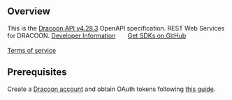 ## Overview
This is the [Dracoon API v4.28.3](https://www.dracoon.com/en/home) OpenAPI specification. REST Web Services for DRACOON. <a title='Developer Information' href='https://developer.dracoon.com'>Developer Information</a>&emsp;&emsp;<a title='Get SDKs on GitHub' href='https://github.com/dracoon'>Get SDKs on GitHub</a><br><br><a title='Terms of service' href='https://www.dracoon.com/terms/general-terms-and-conditions/'>Terms of service</a>
## Prerequisites

 Create a [Dracoon account](https://www.dracoon.com/en/home) and obtain OAuth tokens following [this guide](https://cloud.support.dracoon.com/hc/en-us/articles/360001329825-OAuth-2-0-example).
